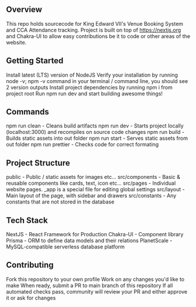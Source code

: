 ## Overview
This repo holds sourcecode for King Edward VII's Venue Booking System and CCA Attendance tracking. Project is built on top of https://nextjs.org and Chakra-UI to allow easy contributions be it to code or other areas of the website.

## Getting Started
Install latest (LTS) version of NodeJS
Verify your installation by running node -v; npm -v command in your terminal / command line, you should see 2 version outputs
Install project dependencies by running npm i from project root
Run npm run dev and start building awesome things!

## Commands
npm run clean - Cleans build artifacts
npm run dev - Starts project locally (localhost:3000) and recompiles on source code changes
npm run build - Builds static assets into out folder
npm run start - Serves static assets from out folder
npm run prettier - Checks code for correct formating

## Project Structure
public - Public / static assets for images etc...
src/components - Basic & reusable components like cards, text, icon etc...
src/pages - Individual website pages. _app is a special file for editing global settings
src/layout - Main layout of the page, with sidebar and drawers
src/constants - Any constants that are not stored in the database

## Tech Stack
NextJS - React Framework for Production
Chakra-UI - Component library 
Prisma - ORM to define data models and their relations 
PlanetScale - MySQL-compatible serverless database platform

## Contributing
Fork this repository to your own profile
Work on any changes you'd like to make
When ready, submit a PR to main branch of this repository
If all automated checks pass, community will review your PR and either approve it or ask for changes